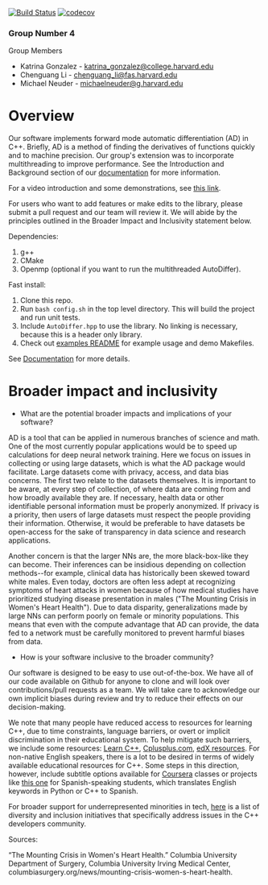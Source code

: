 [![Build Status](https://travis-ci.com/79-99/cs107-FinalProject.svg?token=NY52fXtysbRAJ9UcMZek&branch=master)](https://travis-ci.com/79-99/cs107-FinalProject) [![codecov](https://codecov.io/gh/79-99/cs107-FinalProject/branch/master/graph/badge.svg?token=KJFBZT01H3)](https://codecov.io/gh/79-99/cs107-FinalProject)

### Group Number 4

Group Members
* Katrina Gonzalez - katrina_gonzalez@college.harvard.edu
* Chenguang Li - chenguang_li@fas.harvard.edu
* Michael Neuder - michaelneuder@g.harvard.edu

# Overview
Our software implements forward mode automatic differentiation (AD) in C++. Briefly, AD is a method of finding the derivatives of functions quickly and to machine precision. Our group's extension was to incorporate multithreading to improve performance. See the Introduction and Background section of our [documentation](docs/documentation.ipynb) for more information. 

For a video introduction and some demonstrations, see [this link](https://youtu.be/EvIuxCbVNGU).

For users who want to add features or make edits to the library, please submit a pull request and our team will review it. We will abide by the principles outlined in the Broader Impact and Inclusivity statement below.

Dependencies:
1. g++
2. CMake
3. Openmp (optional if you want to run the multithreaded AutoDiffer).

Fast install:

1. Clone this repo.
2. Run `bash config.sh` in the top level directory. This will build the project and run unit tests.
3. Include `AutoDiffer.hpp` to use the library. No linking is necessary, because this is a header only library.
4. Check out [examples README](examples/README.md) for example usage and demo Makefiles.

See [Documentation](docs/documentation.ipynb) for more details.

# Broader impact and inclusivity

* What are the potential broader impacts and implications of your software?


AD is a tool that can be applied in numerous branches of science and math. One of the most currently popular applications would be to speed up calculations for deep neural network training. Here we focus on issues in collecting or using large datasets, which is what the AD package would facilitate. 
Large datasets come with privacy, access, and data bias concerns. The first two relate to the datasets themselves. It is important to be aware, at every step of collection, of where data are coming from and how broadly available they are. If necessary, health data or other identifiable personal information must be properly anonymized. 
If privacy is a priority, then users of large datasets must respect the people providing their information. Otherwise, it would be preferable to have datasets be open-access for the sake of transparency in data science and research applications.

Another concern is that the larger NNs are, the more black-box-like they can become. Their inferences can be insidious depending on collection methods--for example, clinical data has historically been skewed toward white males. Even today, doctors are often less adept at recognizing symptoms of heart attacks in women because of how medical studies have prioritized studying disease presentation in males ("The Mounting Crisis in Women's Heart Health"). 
Due to data disparity, generalizations made by large NNs can perform poorly on female or minority populations. This means that even with the compute advantage that AD can provide, the data fed to a network must be carefully monitored to prevent harmful biases from data.

* How is your software inclusive to the broader community?

Our software is designed to be easy to use out-of-the-box. We have all of our code available on Github for anyone to clone and will look over contributions/pull requests as a team. We will take care to acknowledge our own implicit biases during review and try to reduce their effects on our decision-making.

We note that many people have reduced access to resources for learning C++, due to time constraints, language barriers, or overt or implicit discrimination in their educational system. 
To help mitigate such barriers, we include some resources: [Learn C++](https://www.learncpp.com/), [Cplusplus.com](https://www.cplusplus.com/), [edX resources](https://www.edx.org/learn/c-plus-plus). 
For non-native English speakers, there is a lot to be desired in terms of widely available educational resources for C++. Some steps in this direction, however, include subtitle options available for [Coursera](https://www.coursera.org/specializations/coding-for-everyone) classes or projects like [this one](https://github.com/akercheval/si) for Spanish-speaking students, which translates English keywords in Python or C++ to Spanish.

For broader support for underrepresented minorities in tech, [here](https://github.com/include-cpp/include) is a list of diversity and inclusion initiatives that specifically address issues in the C++ developers community.

Sources:

“The Mounting Crisis in Women's Heart Health.” Columbia University Department of Surgery, Columbia University Irving Medical Center, columbiasurgery.org/news/mounting-crisis-women-s-heart-health. 
